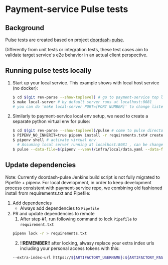 # Payment-service Pulse tests

## Background
Pulse tests are created based on project [doordash-pulse](https://github.com/doordash/doordash-pulse).

Differently from unit tests or integration tests, these test cases aim to validate target service's e2e behavior
in an actual client perspective.

## Running pulse tests locally

1. Start up your local service. This example shows with local host service (no docker):
    ```bash
    $ cd $(git rev-parse --show-toplevel) # go to payment-service top level dir
    $ make local-server # by default server runs at localhost:8081
    # you can do 'make local-server PORT=[PORT NUMBER]' to change listened port
    ```

2. Similarly to payment-service local env setup, we need to create a separate python virtual env for pulse:
    ```bash
    $ cd $(git rev-parse --show-toplevel)/pulse # come to pulse directory
    $ PIPENV_NO_INHERIT=true pipenv install -r requirements.txt# create virtual env and ignore existing virtual env in payment-service parent dir
    $ pipenv shell # activate virtual env
      # Assuming local server running at localhost:8081 , can be changed with "SERVICE_URI" in data.yml
    $ pulse --data-file=$(pipenv --venv)/infra/local/data.yaml --data-file=infra/local/data.yaml
    ```
## Update dependencies
Note: Currently doordash-pulse Jenkins build script is not fully migrated to Pipefile + pipenv.
For local development, in order to keep development process consistent with payment-service repo, we combining
old fashioned install from requirements.txt and Pipefile:
1. Add dependencies
    - Always add dependencies to `Pipefile`
2. PR and update dependencies to remote
    1. After step #1, run following command to lock `Pipefile` to `requirement.txt`
    ```bash
    pipenv lock -r > requirements.txt

    ```
    2. !!**REMEMBER**!! after locking, alwasy replace your extra index urls including your personal access tokens with this:
    ```bash
    --extra-index-url https://${ARTIFACTORY_USERNAME}:${ARTIFACTORY_PASSWORD}@ddartifacts.jfrog.io/ddartifacts/api/pypi/pypi-local/simple/

    ```
